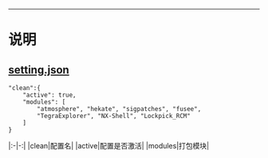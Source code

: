 ---

# 说明
## [setting.json](https://github.com/qhq/DeepSea/blob/custom/src/settings.json)
```
"clean":{
    "active": true,
    "modules": [
        "atmosphere", "hekate", "sigpatches", "fusee",
        "TegraExplorer", "NX-Shell", "Lockpick_RCM"
    ]
}
```
|:-|-:|
|clean|配置名|
|active|配置是否激活|
|modules|打包模块|
